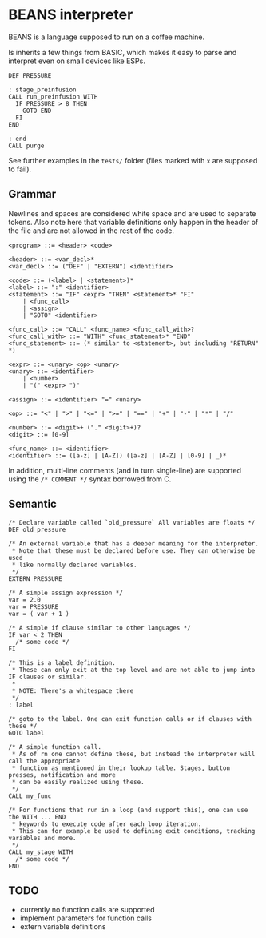 # BEANS interpreter

BEANS is a language supposed to run on a coffee machine. 

Is inherits a few things from BASIC, which makes it easy to parse and interpret even on small devices like ESPs.

```
DEF PRESSURE

: stage_preinfusion
CALL run_preinfusion WITH
  IF PRESSURE > 8 THEN
    GOTO END
  FI
END

: end
CALL purge
```

See further examples in the `tests/` folder (files marked with `x` are supposed to fail).

## Grammar

Newlines and spaces are considered white space and are used to separate tokens. Also note here that variable definitions only happen in the header of the file and are not allowed in the rest of the code.

```EBNF
<program> ::= <header> <code>

<header> ::= <var_decl>*
<var_decl> ::= ("DEF" | "EXTERN") <identifier>

<code> ::= (<label> | <statement>)*
<label> ::= ":" <identifier>
<statement> ::= "IF" <expr> "THEN" <statement>* "FI"
    | <func_call>
    | <assign>
    | "GOTO" <identifier>

<func_call> ::= "CALL" <func_name> <func_call_with>?
<func_call_with> ::= "WITH" <func_statement>* "END"
<func_statement> ::= (* similar to <statement>, but including "RETURN" *)

<expr> ::= <unary> <op> <unary>
<unary> ::= <identifier>
    | <number>
    | "(" <expr> ")"

<assign> ::= <identifier> "=" <unary>

<op> ::= "<" | ">" | "<=" | ">=" | "==" | "+" | "-" | "*" | "/"

<number> ::= <digit>+ ("." <digit>+)?
<digit> ::= [0-9]

<func_name> ::= <identifier>
<identifier> ::= ([a-z] | [A-Z]) ([a-z] | [A-Z] | [0-9] | _)*
```

In addition, multi-line comments (and in turn single-line) are supported using the `/* COMMENT */` syntax borrowed from C.


## Semantic

```
/* Declare variable called `old_pressure` All variables are floats */
DEF old_pressure

/* An external variable that has a deeper meaning for the interpreter.
 * Note that these must be declared before use. They can otherwise be used
 * like normally declared variables.
 */
EXTERN PRESSURE

/* A simple assign expression */
var = 2.0
var = PRESSURE
var = ( var + 1 )

/* A simple if clause similar to other languages */
IF var < 2 THEN
  /* some code */
FI

/* This is a label definition.
 * These can only exit at the top level and are not able to jump into IF clauses or similar.
 * 
 * NOTE: There's a whitespace there
 */
: label

/* goto to the label. One can exit function calls or if clauses with these */
GOTO label

/* A simple function call. 
 * As of rn one cannot define these, but instead the interpreter will call the appropriate
 * function as mentioned in their lookup table. Stages, button presses, notification and more 
 * can be easily realized using these.
 */
CALL my_func

/* For functions that run in a loop (and support this), one can use the WITH ... END
 * keywords to execute code after each loop iteration.
 * This can for example be used to defining exit conditions, tracking variables and more.
 */
CALL my_stage WITH
  /* some code */
END
```


## TODO

- currently no function calls are supported
- implement parameters for function calls
- extern variable definitions

